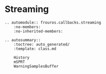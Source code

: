 # Streaming

```{eval-rst}
.. automodule:: frouros.callbacks.streaming
    :no-members:
    :no-inherited-members:
```

```{eval-rst}
.. autosummary::
    :toctree: auto_generated/
    :template: class.md

    History
    mSPRT
    WarningSamplesBuffer
```